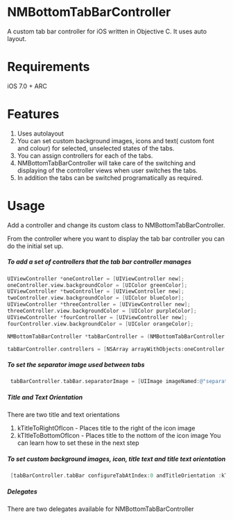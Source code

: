 NMBottomTabBarController
========================

A custom tab bar controller for iOS written in Objective C. It uses auto layout.

Requirements
========================
iOS 7.0 + 
ARC

Features
========================
1. Uses autolayout
2. You can set custom background images, icons and text( custom font and colour) for selected, unselected states of
   the tabs.
3. You can assign controllers for each of the tabs.
4. NMBottomTabBarController will take care of the switching and displaying of the controller views when user switches
   the tabs.
5. In addition the tabs can be switched programatically as required.

Usage
========================

Add a controller and change its custom class to NMBottomTabBarController. 

From the controller where you want to display the tab bar controller you can do the initial set up.

##### To add a set of controllers that the tab bar controller manages

```objective-c
UIViewController *oneController = [UIViewController new];
oneController.view.backgroundColor = [UIColor greenColor];
UIViewController *twoController = [UIViewController new];
twoController.view.backgroundColor = [UIColor blueColor];
UIViewController *threeController = [UIViewController new];
threeController.view.backgroundColor = [UIColor purpleColor];
UIViewController *fourController = [UIViewController new];
fourController.view.backgroundColor = [UIColor orangeColor];

NMBottomTabBarController *tabBarController = (NMBottomTabBarController *)self.window.rootViewController;

tabBarController.controllers = [NSArray arrayWithObjects:oneController,twoController,threeController,fourController, nil];
```
##### To set the separator image used between tabs
```objective-c
 tabBarController.tabBar.separatorImage = [UIImage imageNamed:@"separator.jpg"];
 ```
 ##### Title and Text Orientation
 
 There are two title and text orientations
 1. kTitleToRightOfIcon - Places title to the right of the icon image
 2. kTItleToBottomOfIcon - Places title to the nottom of the icon image
 You can learn how to set these in the next step

 ##### To set custom background images, icon, title text and title text orientation
```objective-c
 [tabBarController.tabBar configureTabAtIndex:0 andTitleOrientation :kTitleToRightOfIcon withUnselectedBackgroundImage:[UIImage imageNamed:@"unselected.jpeg"] selectedBackgroundImage:[UIImage imageNamed:@"selected.jpeg"] iconImage:[UIImage imageNamed:@"home"] andText:@"Home"andTextFont:[UIFont systemFontOfSize:12.0] andFontColour:[UIColor whiteColor]];
 ```
##### Delegates
There are two delegates available for NMBottomTabBarController

